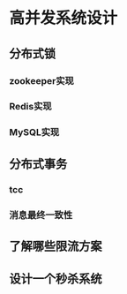 # 高并发系统设计

## 分布式锁

### zookeeper实现

### Redis实现

### MySQL实现

## 分布式事务

### tcc

### 消息最终一致性

## 了解哪些限流方案

## 设计一个秒杀系统

